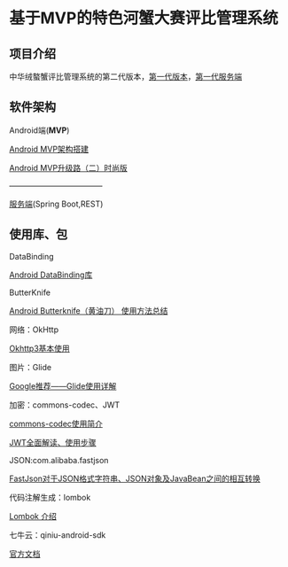 # 基于MVP的特色河蟹大赛评比管理系统

## 项目介绍
中华绒螯蟹评比管理系统的第二代版本，[第一代版本](https://gitee.com/spencercjh/CrabScore)，[第一代服务端](https://gitee.com/spencercjh/CrabScore_Sever)

## 软件架构

Android端(**MVP**)

[Android MVP架构搭建](http://www.jcodecraeer.com/a/anzhuokaifa/2017/1020/8625.html?1508484926)

[Android MVP升级路（二）时尚版](http://www.jcodecraeer.com/a/anzhuokaifa/2017/1024/8636.html)

————————————

[服务端](https://gitee.com/spencercjh/crabscore)(Spring Boot,REST)

## 使用库、包

DataBinding

[Android DataBinding库](https://blog.csdn.net/io_field/article/details/80175954)

ButterKnife

[Android Butterknife（黄油刀） 使用方法总结](https://blog.csdn.net/donkor_/article/details/77879630)

网络：OkHttp

[Okhttp3基本使用](https://www.jianshu.com/p/da4a806e599b)

图片：Glide

[Google推荐——Glide使用详解](https://www.jianshu.com/p/7ce7b02988a4)

加密：commons-codec、JWT

[commons-codec使用简介](https://blog.csdn.net/yaomingyang/article/details/80653593)

[JWT全面解读、使用步骤](https://blog.csdn.net/achenyuan/article/details/80829401)

JSON:com.alibaba.fastjson

[FastJson对于JSON格式字符串、JSON对象及JavaBean之间的相互转换](https://www.cnblogs.com/cdf-opensource-007/p/7106018.html)

代码注解生成：lombok

[Lombok 介绍](https://blog.csdn.net/motui/article/details/79012846)

七牛云：qiniu-android-sdk

[官方文档](https://developer.qiniu.com/kodo/sdk/1236/android)
